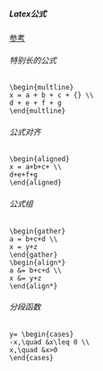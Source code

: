 ##### Latex公式
[参考](https://www.jianshu.com/p/b6a6083ed8fb)

###### 特别长的公式
```
\begin{multline}
x = a + b + c + {} \\
d + e + f + g
\end{multline}
```

###### 公式对齐
```
\begin{aligned}
x = a+b+c+ \\
d+e+f+g
\end{aligned}
```

###### 公式组
```
\begin{gather}
a = b+c+d \\
x = y+z
\end{gather}
\begin{align*}
a &= b+c+d \\
x &= y+z
\end{align*}
```

###### 分段函数
```
y= \begin{cases}
-x,\quad &x\leq 0 \\
x,\quad &x>0
\end{cases} 
```